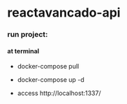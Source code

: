 # reactavancado-api


### run project:

#### at terminal

- docker-compose pull
- docker-compose up -d

- access http://localhost:1337/